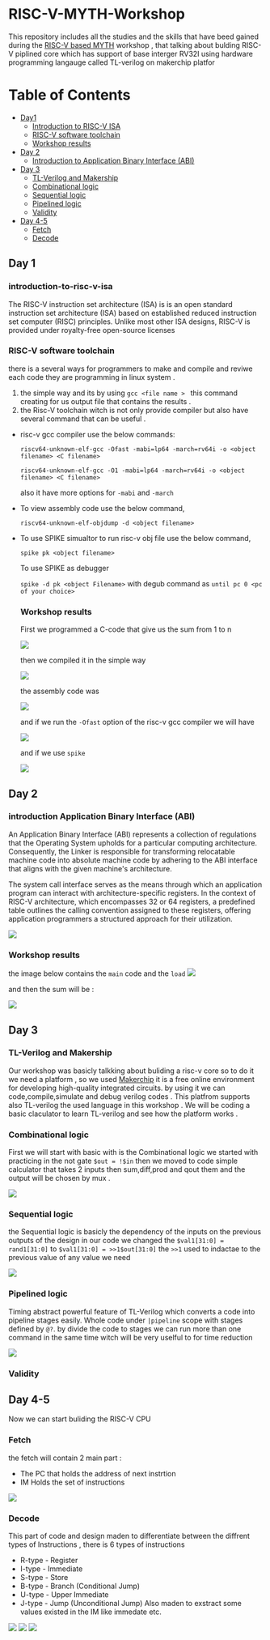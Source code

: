# RISC-V-MYTH-Workshop

  This repository includes all the studies and the skills that have beed gained during the [RISC-V based MYTH](https://www.vlsisystemdesign.com/riscv-based-myth/) workshop , that talking about bulding RISC-V piplined core which has support of base interger RV32I using hardware programming langauge called TL-verilog on makerchip platfor

# Table of Contents
- [Day1](##Day1) 
    - [Introduction to RISC-V ISA](###introduction-to-risc-v-isa)
    - [RISC-V software toolchain](###RISC-V-software-toolchain)
    - [Workshop results](###Workshop-results)
- [Day 2](##Day2)
    - [Introduction to Application Binary Interface (ABI)](###introduction-Application-Binary-Interface-(ABI)) 
- [Day 3](##Day3)
    - [TL-Verilog and Makership](###TL-Verilog-and-Makership)
    - [Combinational logic](###Combinational-logic)
    - [Sequential logic](###Sequential-logic)
    - [Pipelined logic](###Pipelined-logic)
    - [Validity](###Validity)
 - [Day 4-5](##Day4-5)
     - [Fetch](###Fetch)
     -  [Decode](###Decode)
## Day 1
  ### introduction-to-risc-v-isa
  The RISC-V instruction set architecture (ISA) is is an open standard instruction set architecture (ISA) based on established reduced instruction set computer (RISC) principles. Unlike most other ISA designs, RISC-V is provided under royalty-free open-source licenses
  ### RISC-V software toolchain 
  there is a several ways for programmers to make and compile and reviwe each code they are programming in linux system .
  1. the simple way and its by using `gcc <file name > ` this command creating for us output file that contains the results .
  2. the Risc-V toolchain witch is not only provide compiler but also have several command that can be useful .
   * risc-v gcc compiler use the below commands:
     
     `riscv64-unknown-elf-gcc -Ofast -mabi=lp64 -march=rv64i -o <object filename> <C filename>` 
    
      `riscv64-unknown-elf-gcc -O1 -mabi=lp64 -march=rv64i -o <object filename> <C filename>`
     
      also it have more options for `-mabi` and `-march`

  * To view assembly code use the below command,
    
     `riscv64-unknown-elf-objdump -d <object filename>`

  * To use SPIKE simualtor to run risc-v obj file use the below command,
  
    `spike pk <object filename>`
    
    To use SPIKE as debugger
    
    `spike -d pk <object Filename>` with degub command as `until pc 0 <pc of your choice>`

     ### Workshop results
      First we programmed a C-code that give us the sum from 1 to n
    
      <img src="risc-v/c program sum.png">

      then we compiled it in the simple way
    
      <img src="risc-v/c program sum results.png">

      the assembly code was

    <img src="risc-v/assm_main.png">

    and if we run the `-Ofast` option of the risc-v gcc compiler we will have
    
    <img src="risc-v/assm_mainf.png">

    and if we use `spike`
    
    <img src="risc-v/runsigned.png">


    
## Day 2
    
  ### introduction Application Binary Interface (ABI)    
  
An Application Binary Interface (ABI) represents a collection of regulations that the Operating System upholds for a particular computing architecture. Consequently, the Linker is responsible for transforming relocatable machine code into absolute machine code by adhering to the ABI interface that aligns with the given machine's architecture.

The system call interface serves as the means through which an application program can interact with architecture-specific registers. In the context of RISC-V architecture, which encompasses 32 or 64 registers, a predefined table outlines the calling convention assigned to these registers, offering application programmers a structured approach for their utilization.

<img src="risc-v/regnames.png">

### Workshop results
the image below contains the `main` code and the `load`
<img src="risc-v/1to9main&load.png">

and then the sum will be :

<img src="risc-v/1to9results.png">

## Day 3
### TL-Verilog and Makership
Our workshop was basicly talkking about buliding a risc-v core so to do it we need a platform , so we used [Makerchip](https://makerchip.com/) it is a free online environment for developing high-quality integrated circuits. by using it we can code,compile,simulate and debug verilog codes . 
This platfrom supports also TL-verilog the used language in this workshop . We will be coding a basic claculator to learn TL-verilog and see how the platform works .

### Combinational logic
First we will start with basic with is the Combinational logic we started with practicing in the not gate `$out = !$in` then we moved to code simple calculator that takes 2 inputs then sum,diff,prod and qout them and the output will be chosen by mux .

<img src="calculator/tlvsimcalc.png">

### Sequential logic
the Sequential logic is basicly the dependency of the inputs on the previous outputs of the design in our code we changed the `$val1[31:0] = rand1[31:0]` to `$val1[31:0] = >>1$out[31:0]` the `>>1` used to indactae to the previous value of any value we need

<img src="calculator/tlvadvcalc.png">

### Pipelined logic

Timing abstract powerful feature of TL-Verilog which converts a code into pipeline stages easily. Whole code under `|pipeline` scope with stages defined by `@?`. 
by divide the code to stages we can run more than one command in the same time witch will be very uselful to for time reduction 

<img src="calculator/pipedclac.png"> 

### Validity

## Day 4-5
Now we can start buliding the RISC-V CPU

### Fetch 
the fetch will contain 2 main part :
* The PC that holds the address of next instrtion
* IM Holds the set of instructions

<img src="Risc-v micro/instr.png">

### Decode 
This part of code and design maden to differentiate between the diffrent types of Instructions , there is 6 types of instructions 
 * R-type - Register 
 * I-type - Immediate
 * S-type - Store
 * B-type - Branch (Conditional Jump)
 * U-type - Upper Immediate
 * J-type - Jump (Unconditional Jump)
 Also maden to exstract some values existed in the IM like immedate etc.
 
<img src="Risc-v micro/decode1.png">

<img src="Risc-v micro/decode3.png">

<img src="Risc-v micro/decode4.png">










